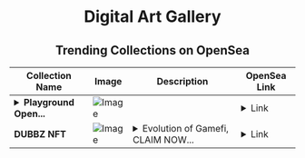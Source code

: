 <div align="center">

# Digital Art Gallery

## Trending Collections on OpenSea

| Collection Name                       | Image                                                                                     | Description                       | OpenSea Link                                                                                          |
|---------------------------------------|-------------------------------------------------------------------------------------------|-----------------------------------|--------------------------------------------------------------------------------------------------------|
| **<details><summary>Playground Open...</summary>Playground Open Ticketing Ecosystem Event 12202</details>** | ![Image](https://i.seadn.io/s/raw/files/ad4b567b5e819f5eb9dc8588aeb6896f.png?w=500&auto=format?w=200&auto=format) |  | <details><summary>Link</summary>[Playground Open Ticketing Ecosystem Event 12202](https://opensea.io/collection/playground-open-ticketing-ecosystem-event-12202)</details> |
| **DUBBZ NFT** | ![Image](https://i.seadn.io/s/raw/files/729d89b1c7e66adb9e8c972054567002.jpg?w=500&auto=format?w=200&auto=format) | <details><summary>Evolution of Gamefi, CLAIM NOW...</summary>Evolution of Gamefi, CLAIM NOW - dubbz.fun</details> | <details><summary>Link</summary>[DUBBZ NFT](https://opensea.io/collection/dubbz-nft)</details> |

</div>